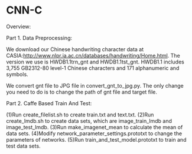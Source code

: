 # CNN-C

Overview:




Part 1.
Data Preprocessing:

We download our Chinese handwriting character data at CASIA:http://www.nlpr.ia.ac.cn/databases/handwriting/Home.html. 
The version we use is HWDB1.1trn_gnt and HWDB1.1tst_gnt. HWDB1.1 includes 3,755 GB2312-80 level-1 Chinese characters and 171 alphanumeric and symbols. 

We convert gnt file to JPG file in convert_gnt_to_jpg.py. 
The only change you need to do is to change the path of gnt file and target file.

Part 2.
Caffe Based Train And Test:

(1)Run create_filelist.sh to create train.txt and text.txt.
(2)Run create_lmdb.sh to create data sets, which are image_train_lmdb and image_test_lmdb.
(3)Run make_imagenet_mean to calculate the mean of data sets.
(4)Modify network_parameter_settings.prototxt to change the parameters of networks.
(5)Run train_and_test_model.prototxt to train and test data sets.
